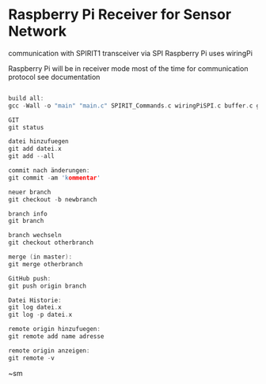 # Raspberry Pi Receiver for Sensor Network

communication with SPIRIT1 transceiver via SPI
Raspberry Pi uses wiringPi

Raspberry Pi will be in receiver mode most of the time
for communication protocol see documentation

```c

build all:
gcc -Wall -o "main" "main.c" SPIRIT_Commands.c wiringPiSPI.c buffer.c globals.c Register_Setting.c SPIRIT_Aes.c SPIRIT_Calibration.c SPIRIT_Csma.c SPIRIT_DirectRF.c SPIRIT_General.c SPIRIT_Gpio.c SPIRIT_Irq.c SPIRIT_LinearFifo.c SPIRIT_Management.c SPIRIT_PktBasic.c SPIRIT_PktCommon.c SPIRIT_PktMbus.c SPIRIT_PktStack.c SPIRIT_Qi.c SPIRIT_Radio.c SPIRIT_Timer.c SPIRIT_Types.c -l wiringPi

GIT
git status

datei hinzufuegen
git add datei.x
git add --all

commit nach änderungen:
git commit -am 'kommentar' 

neuer branch
git checkout -b newbranch

branch info
git branch

branch wechseln
git checkout otherbranch

merge (in master):
git merge otherbranch

GitHub push:
git push origin branch

Datei Historie:
git log datei.x
git log -p datei.x

remote origin hinzufuegen:
git remote add name adresse

remote origin anzeigen:
git remote -v
```
~sm
